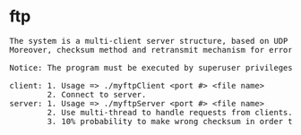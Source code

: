 # ftp
<pre>
The system is a multi-client server structure, based on UDP protocol stop-and-wait process, file transmission program. 
Moreover, checksum method and retransmit mechanism for error control are implemented.

Notice: The program must be executed by superuser privileges.

client: 1. Usage => ./myftpClient &ltport #&gt &ltfile name&gt 
        2. Connect to server.  
server: 1. Usage => ./myftpServer &ltport #&gt &ltfile name&gt  
        2. Use multi-thread to handle requests from clients.  
        3. 10% probability to make wrong checksum in order to test the reaction of client and the retransmission of server.
</pre>
